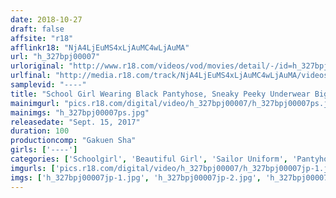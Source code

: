 ```yaml
---
date: 2018-10-27
draft: false
affsite: "r18"
afflinkr18: "NjA4LjEuMS4xLjAuMC4wLjAuMA"
url: "h_327bpj00007"
urloriginal: "http://www.r18.com/videos/vod/movies/detail/-/id=h_327bpj00007"
urlfinal: "http://media.r18.com/track/NjA4LjEuMS4xLjAuMC4wLjAuMA/videos/vod/movies/detail/-/id=h_327bpj00007"
samplevid: "----"
title: "School Girl Wearing Black Pantyhose, Sneaky Peeky Underwear Big Collection vol. 7"
mainimgurl: "pics.r18.com/digital/video/h_327bpj00007/h_327bpj00007ps.jpg"
mainimgs: "h_327bpj00007ps.jpg"
releasedate: "Sept. 15, 2017"
duration: 100
productioncomp: "Gakuen Sha"
girls: ['----']
categories: ['Schoolgirl', 'Beautiful Girl', 'Sailor Uniform', 'Pantyhose', 'Panty Shot']
imgurls: ['pics.r18.com/digital/video/h_327bpj00007/h_327bpj00007jp-1.jpg', 'pics.r18.com/digital/video/h_327bpj00007/h_327bpj00007jp-2.jpg', 'pics.r18.com/digital/video/h_327bpj00007/h_327bpj00007jp-3.jpg', 'pics.r18.com/digital/video/h_327bpj00007/h_327bpj00007jp-4.jpg', 'pics.r18.com/digital/video/h_327bpj00007/h_327bpj00007jp-5.jpg', 'pics.r18.com/digital/video/h_327bpj00007/h_327bpj00007jp-6.jpg', 'pics.r18.com/digital/video/h_327bpj00007/h_327bpj00007jp-7.jpg', 'pics.r18.com/digital/video/h_327bpj00007/h_327bpj00007jp-8.jpg', 'pics.r18.com/digital/video/h_327bpj00007/h_327bpj00007jp-9.jpg', 'pics.r18.com/digital/video/h_327bpj00007/h_327bpj00007jp-10.jpg', 'pics.r18.com/digital/video/h_327bpj00007/h_327bpj00007jp-11.jpg', 'pics.r18.com/digital/video/h_327bpj00007/h_327bpj00007jp-12.jpg', 'pics.r18.com/digital/video/h_327bpj00007/h_327bpj00007jp-13.jpg', 'pics.r18.com/digital/video/h_327bpj00007/h_327bpj00007jp-14.jpg', 'pics.r18.com/digital/video/h_327bpj00007/h_327bpj00007jp-15.jpg', 'pics.r18.com/digital/video/h_327bpj00007/h_327bpj00007jp-16.jpg', 'pics.r18.com/digital/video/h_327bpj00007/h_327bpj00007jp-17.jpg', 'pics.r18.com/digital/video/h_327bpj00007/h_327bpj00007jp-18.jpg', 'pics.r18.com/digital/video/h_327bpj00007/h_327bpj00007jp-19.jpg', 'pics.r18.com/digital/video/h_327bpj00007/h_327bpj00007jp-20.jpg']
imgs: ['h_327bpj00007jp-1.jpg', 'h_327bpj00007jp-2.jpg', 'h_327bpj00007jp-3.jpg', 'h_327bpj00007jp-4.jpg', 'h_327bpj00007jp-5.jpg', 'h_327bpj00007jp-6.jpg', 'h_327bpj00007jp-7.jpg', 'h_327bpj00007jp-8.jpg', 'h_327bpj00007jp-9.jpg', 'h_327bpj00007jp-10.jpg', 'h_327bpj00007jp-11.jpg', 'h_327bpj00007jp-12.jpg', 'h_327bpj00007jp-13.jpg', 'h_327bpj00007jp-14.jpg', 'h_327bpj00007jp-15.jpg', 'h_327bpj00007jp-16.jpg', 'h_327bpj00007jp-17.jpg', 'h_327bpj00007jp-18.jpg', 'h_327bpj00007jp-19.jpg', 'h_327bpj00007jp-20.jpg']
---
```

